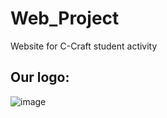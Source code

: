# Web_Project
Website for C-Craft student activity
## Our logo:


![image](https://github.com/reem-atalah/Web_Project/blob/master/Tested/logo7.png)
